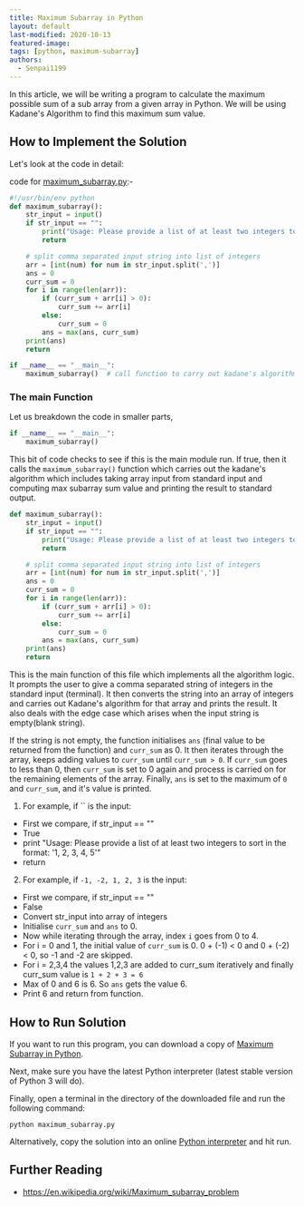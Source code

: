 ```yaml
---
title: Maximum Subarray in Python
layout: default
last-modified: 2020-10-13
featured-image:
tags: [python, maximum-subarray]
authors:
  - Senpai1199
---
```


In this article, we will be writing a program to calculate the maximum possible sum of a sub array from a given array in Python. We will be using Kadane's Algorithm to find this maximum sum value.

## How to Implement the Solution

Let's look at the code in detail:

code for [maximum_subarray.py](https://github.com/TheRenegadeCoder/sample-programs/blob/master/archive/p/python/maximum_subarray.py):-

```python
#!/usr/bin/env python
def maximum_subarray():
    str_input = input()
    if str_input == "":
        print("Usage: Please provide a list of at least two integers to sort in the format: '1, 2, 3, 4, 5'")
        return

    # split comma separated input string into list of integers
    arr = [int(num) for num in str_input.split(',')]
    ans = 0
    curr_sum = 0
    for i in range(len(arr)):
        if (curr_sum + arr[i] > 0):
            curr_sum += arr[i]
        else:
            curr_sum = 0
        ans = max(ans, curr_sum)
    print(ans)
    return

if __name__ == "__main__":
    maximum_subarray()  # call function to carry out kadane's algorithm
```

### The main Function

Let us breakdown the code in smaller parts,

```python
if __name__ == "__main__":
    maximum_subarray()
```

This bit of code checks to see if this is the main module run. If true, then it calls the `maximum_subarray()` function which carries out the kadane's algorithm which includes taking array input from standard input and computing max subarray sum value and printing the result to standard output.

```python
def maximum_subarray():
    str_input = input()
    if str_input == "":
        print("Usage: Please provide a list of at least two integers to sort in the format: '1, 2, 3, 4, 5'")
        return

    # split comma separated input string into list of integers
    arr = [int(num) for num in str_input.split(',')]
    ans = 0
    curr_sum = 0
    for i in range(len(arr)):
        if (curr_sum + arr[i] > 0):
            curr_sum += arr[i]
        else:
            curr_sum = 0
        ans = max(ans, curr_sum)
    print(ans)
    return
```

This is the main function of this file which implements all the algorithm logic. It prompts the user to give a comma separated string of integers in the standard input (terminal). It then converts the string into an array of integers and carries out Kadane's algorithm for that array and prints the result. It also deals with the edge case which arises when the input string is empty(blank string).

If the string is not empty, the function initialises `ans` (final value to be returned from the function) and `curr_sum` as 0. It then iterates through the array, keeps adding values to `curr_sum` until `curr_sum > 0`. If `curr_sum` goes to less than 0, then `curr_sum` is set to 0 again and process is carried on for the remaining elements of the array.
Finally, `ans` is set to the maximum of `0` and `curr_sum`, and it's value is printed.

1. For example, if `` is the input:

- First we compare, if str_input == ""
- True
- print "Usage: Please provide a list of at least two integers to sort in the format: '1, 2, 3, 4, 5'"
- return

2. For example, if `-1, -2, 1, 2, 3` is the input:

- First we compare, if str_input == ""
- False
- Convert str_input into array of integers
- Initialise `curr_sum` and `ans` to 0.
- Now while iterating through the array, index `i` goes from 0 to 4.
- For i = 0 and 1, the initial value of `curr_sum` is 0. 0 + (-1) < 0 and 0 + (-2) < 0, so -1 and -2 are skipped.
- For i = 2,3,4 the values 1,2,3 are added to curr_sum iteratively and finally curr_sum value is `1 + 2 + 3 = 6`
- Max of 0 and 6 is 6. So `ans` gets the value 6.
- Print 6 and return from function.

## How to Run Solution

If you want to run this program, you can download a copy of [Maximum Subarray in Python](https://github.com/TheRenegadeCoder/sample-programs/blob/master/archive/p/python/maximum_subarray.py).

Next, make sure you have the latest Python interpreter (latest stable version of Python 3 will do).

Finally, open a terminal in the directory of the downloaded file and run the following command:

`python maximum_subarray.py`

Alternatively, copy the solution into an online [Python interpreter](https://colab.research.google.com) and hit run.

## Further Reading

- https://en.wikipedia.org/wiki/Maximum_subarray_problem
